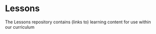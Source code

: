 # Lessons
The Lessons repository contains (links to) learning content for use within our curriculum

